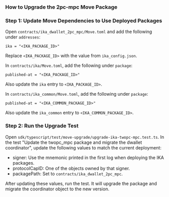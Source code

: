 ### How to Upgrade the 2pc-mpc Move Package

### Step 1: Update Move Dependencies to Use Deployed Packages
Open `contracts/ika_dwallet_2pc_mpc/Move.toml` and add the following under `addresses`:
```
ika = "<IKA_PACKAGE_ID>"
```
Replace `<IKA_PACKAGE_ID>` with the value from `ika_config.json`.

In `contracts/ika/Move.toml`, add the following under `package`:
```
published-at = "<IKA_PACKAGE_ID>"
```
Also update the `ika` entry to `<IKA_PACKAGE_ID>`.

In `contracts/ika_common/Move.toml`, add the following under `package`:
```
published-at = "<IKA_COMMON_PACKAGE_ID>"
```
Also update the `ika_common` entry to `<IKA_COMMON_PACKAGE_ID>`.

### Step 2: Run the Upgrade Test
Open `sdk/typescript/test/move-upgrade/upgrade-ika-twopc-mpc.test.ts`.
In the test "Update the twopc_mpc package and migrate the dwallet coordinator", update the following values to match the current deployment:
- signer: Use the mnemonic printed in the first log when deploying the IKA packages.
- protocolCapID: One of the objects owned by that signer.
- packagePath: Set to `contracts/ika_dwallet_2pc_mpc`.

After updating these values, run the test. It will upgrade the package and migrate the coordinator object to the new version.

